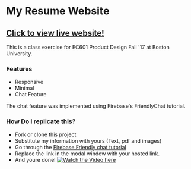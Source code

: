 # My Resume Website

## [Click to view live website!](https://hariharanm.com)

This is a class exercise for EC601 Product Design Fall '17 at Boston University.

### Features
* Responsive
* Minimal
* Chat Feature

The chat feature was implemented using Firebase's FriendlyChat tutorial. 

### How Do I replicate this?
* Fork or clone this project
* Substitute my information with yours (Text, pdf and images)
* Go through the [Firebase Friendly chat tutorial](https://github.com/firebase/friendlychat-web)
* Replace the link in the modal window with your hosted link.
* And youre done!
[![Watch the Video here](http://img.youtube.com/vi/TX34LY4t_M8/0.jpg)](http://www.youtube.com/watch?v=TX34LY4t_M8)



